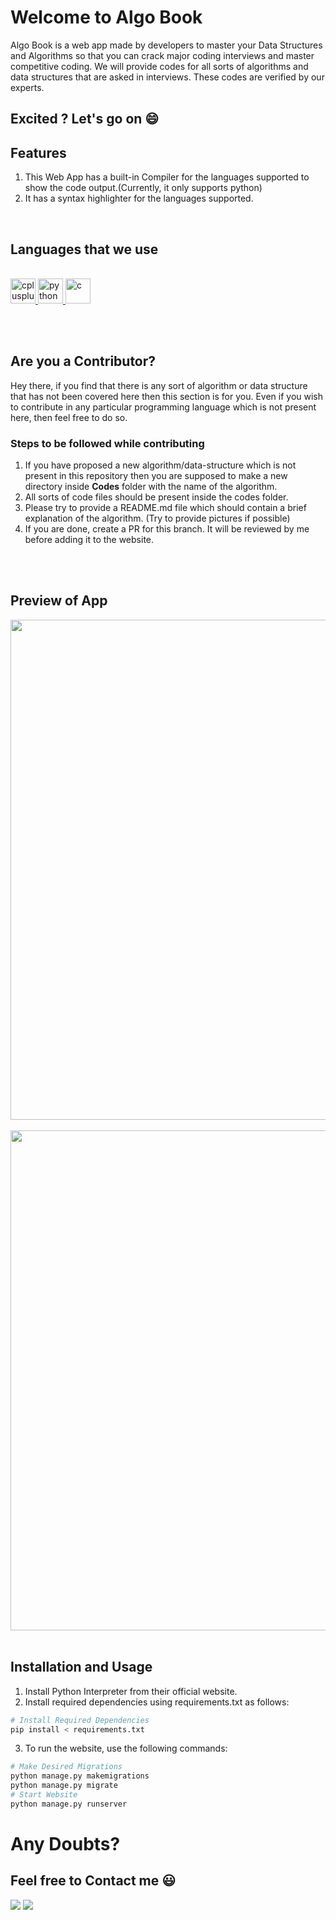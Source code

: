 # Welcome to Algo Book

Algo Book is a web app made by developers to master your Data Structures and Algorithms so that you can crack major coding interviews and master competitive coding. We will provide codes for all sorts of algorithms and data structures that are asked in interviews. These codes are verified by our experts.

## Excited ? Let's go on  :smile:


## Features

1. This Web App has a built-in Compiler for the languages supported to show the code output.(Currently, it only supports python)
2. It has a syntax highlighter for the languages supported.


<br>

## Languages that we use

<br>
</a> <a href="https://www.w3schools.com/cpp/" target="_blank"> <img src="https://devicons.github.io/devicon/devicon.git/icons/cplusplus/cplusplus-original.svg" alt="cplusplus" width="40" height="40"/> </a> </a> <a href="https://www.python.org" target="_blank"> <img src="https://devicons.github.io/devicon/devicon.git/icons/python/python-original.svg" alt="python" width="40" height="40"/> </a> <a href="https://www.cprogramming.com/" target="_blank"> <img src="https://devicons.github.io/devicon/devicon.git/icons/c/c-original.svg" alt="c" width="40" height="40"/> </a>

<br><br>

## Are you a Contributor?

Hey there, if you find that there is any sort of algorithm or data structure that has not been covered here then this section is for you. Even if you wish to contribute in any particular programming language which is not present here, then feel free to do so.

### Steps to be followed while contributing

1. If you have proposed a new algorithm/data-structure which is not present in this repository then you are supposed to make a new directory inside <strong>Codes</strong> folder with the name of the algorithm.
2. All sorts of code files should be present inside the codes folder. 
3. Please try to provide a README.md file which should contain a brief explanation of the algorithm. (Try to provide pictures if possible)
4. If you are done, create a PR for this branch. It will be reviewed by me before adding it to the website.

<br><br>

## Preview of App

<img src="https://raw.githubusercontent.com/dragonman164/Algorithm-Book/master/1.PNG" width="800">
<br><br>

<img src="https://raw.githubusercontent.com/dragonman164/Algorithm-Book/master/2.PNG" width="800">
<br><br>

## Installation and Usage

1. Install Python Interpreter from their official website.
2. Install required dependencies using requirements.txt as follows:


~~~bash
# Install Required Dependencies
pip install < requirements.txt
~~~
3. To run the website, use the following commands:
~~~bash
# Make Desired Migrations
python manage.py makemigrations
python manage.py migrate
# Start Website 
python manage.py runserver
~~~

# Any Doubts?

## Feel free to Contact me :smiley:

![](http://ForTheBadge.com/images/badges/built-by-developers.svg)    ![](http://ForTheBadge.com/images/badges/built-with-love.svg)
